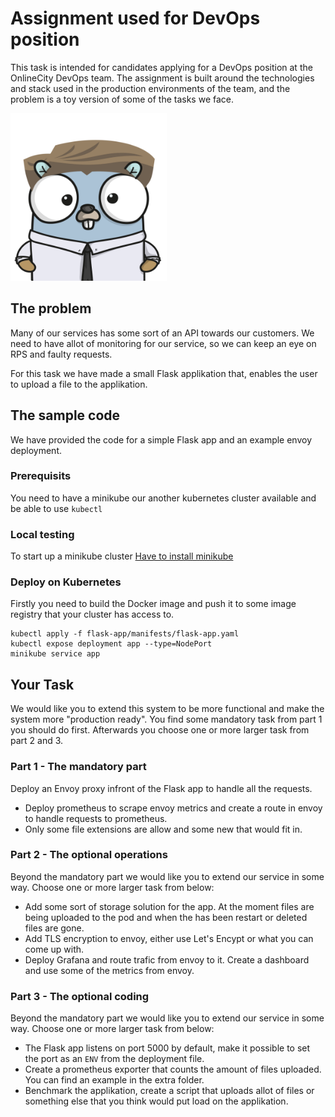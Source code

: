 # Assignment used for DevOps position
This task is intended for candidates applying for a DevOps position at the OnlineCity DevOps team. 
The assignment is built around the technologies and stack used in the production environments of the team, and the problem is a toy version of some of the tasks we face.


![Interview](./interview-gopher.png)


## The problem
Many of our services has some sort of an API towards our customers. We need to have allot of monitoring for our service, so we can keep an eye on RPS and faulty requests.

For this task we have made a small Flask applikation that, enables the user to upload a file to the applikation.


## The sample code
We have provided the code for a simple Flask app and an example envoy deployment.

### Prerequisits
You need to have a minikube our another kubernetes cluster available and be able to use `kubectl`

### Local testing
To start up a minikube cluster [Have to install minikube](https://kubernetes.io/docs/tasks/tools/install-minikube/)

### Deploy on Kubernetes
Firstly you need to build the Docker image and push it to some image registry that your cluster has access to. 
```
kubectl apply -f flask-app/manifests/flask-app.yaml
kubectl expose deployment app --type=NodePort
minikube service app
```

## Your Task
We would like you to extend this system to be more functional and make the system more "production ready".
You find some mandatory task from part 1 you should do first. Afterwards you choose one or more larger task from part 2 and 3. 

### Part 1 - The mandatory part
Deploy an Envoy proxy infront of the Flask app to handle all the requests. 

* Deploy prometheus to scrape envoy metrics and create a route in envoy to handle requests to prometheus.
* Only some file extensions are allow and some new that would fit in.

### Part 2 - The optional operations
Beyond the mandatory part we would like you to extend our service in some way. 
Choose one or more larger task from below:
* Add some sort of storage solution for the app. At the moment files are being uploaded to the pod and when the has been restart or deleted files are gone. 
* Add TLS encryption to envoy, either use Let's Encypt or what you can come up with.
* Deploy Grafana and route trafic from envoy to it. Create a dashboard and use some of the metrics from envoy.


### Part 3 - The optional coding
Beyond the mandatory part we would like you to extend our service in some way. 
Choose one or more larger task from below:
* The Flask app listens on port 5000 by default, make it possible to set the port as an `ENV` from the deployment file. 
* Create a prometheus exporter that counts the amount of files uploaded. You can find an example in the extra folder.
* Benchmark the applikation, create a script that uploads allot of files or something else that you think would put load on the applikation.